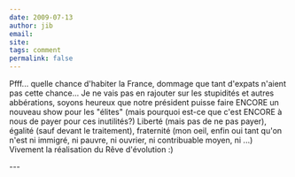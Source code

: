 ```yaml
---
date: 2009-07-13
author: jib
email: 
site: 
tags: comment
permalink: false
---
```


<p>Pfff... quelle chance d'habiter la France, dommage que tant d'expats n'aient pas cette chance...  Je ne vais pas en rajouter sur les stupidités et autres abbérations, soyons heureux que notre président puisse faire ENCORE un nouveau show pour les &quot;élites&quot; (mais pourquoi est-ce que c'est ENCORE à nous de payer pour ces inutilités?) Liberté (mais pas de ne pas payer), égalité (sauf devant le traitement), fraternité (mon oeil, enfin oui tant qu'on n'est ni immigré, ni pauvre, ni ouvrier, ni contribuable moyen, ni ...)<br />
 Vivement la réalisation du Rêve d'évolution   :)<br />
</p>
---